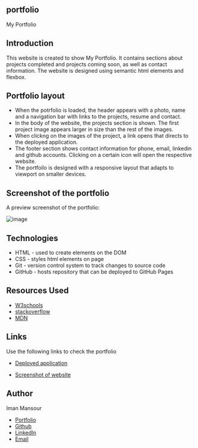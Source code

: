## portfolio

My Portfolio

## Introduction

This website is created to show My Portfolio. It contains sections about projects completed and projects coming soon, as well as contact information. The website is designed using semantic html elements and flexbox.

## Portfolio layout

- When the potrfolio is loaded, the header appears with a photo, name and a navigation bar with links to the projects, resume and contact.
- In the body of the website, the projects section is shown. The first project image appears larger in size than the rest of the images.
- When clickng on the images of the project, a link opens that directs to the deployed application.
- The footer section shows contact information for phone, email, linkedin and github accounts. Clicking on a certain icon will open the respective website.
- The portfoilo is designed with a responsive layout that adapts to viewport on smaller devices.

## Screenshot of the portfolio

A preview screenshot of the portfolio:

![image](https://user-images.githubusercontent.com/47014539/146881127-0b4452a0-14b4-4b31-831b-075ad348365d.png)

## Technologies

- HTML - used to create elements on the DOM
- CSS - styles html elements on page
- Git - version control system to track changes to source code
- GitHub - hosts repository that can be deployed to GitHub Pages

## Resources Used

- [W3schools](https://www.w3schools.com)
- [stackoverflow](https://stackoverflow.com)
- [MDN](https://developer.mozilla.org/en-US/docs/Web/CSS)

## Links

Use the following links to check the portfolio

- [Deployed application](https://imanmansour86.github.io/portfolio/)

- [Screenshot of website](https://postimg.cc/DWk6sRz8)

## Author

Iman Mansour

- [Portfolio](https://imanmansour86.github.io/portfolio/)
- [Github](https://github.com/imanmansour86)
- [LinkedIn](https://www.linkedin.com/in/iman-mansour-51391515/)
- [Email](mailto:imanmansour86@gmail.com)
